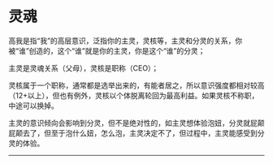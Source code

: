 # 灵魂

高我是指“我”的高层意识，泛指你的主灵，灵核等，主灵和分灵的关系，你被“谁”创造的，这个“谁”就是你的主灵，你是这个“谁”的分灵；

主灵是灵魂关系（父母），灵核是职称（CEO）；

灵核属于一个职称，通常都是选举出来的，有能者居之，所以意识强度都相对较高（12+以上），但也有例外，灵核以个体脱离轮回为最高利益。如果灵核不称职，中途可以换掉。

主灵的意识倾向会影响到分灵，但不是绝对性的，如主灵想体验泡妞，分灵就屁颠屁颠去了，但至于泡什么妞，怎么泡，主灵决定不了，但过程中，主灵能感受到分灵的体验。

---

